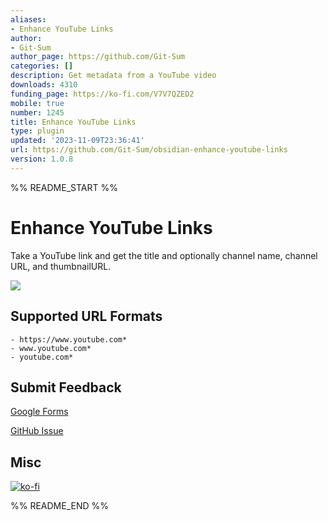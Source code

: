 ```yaml
---
aliases:
- Enhance YouTube Links
author:
- Git-Sum
author_page: https://github.com/Git-Sum
categories: []
description: Get metadata from a YouTube video
downloads: 4310
funding_page: https://ko-fi.com/V7V7QZED2
mobile: true
number: 1245
title: Enhance YouTube Links
type: plugin
updated: '2023-11-09T23:36:41'
url: https://github.com/Git-Sum/obsidian-enhance-youtube-links
version: 1.0.8
---
```


%% README_START %%

# Enhance YouTube Links
Take a YouTube link and get the title and optionally channel name, channel URL, and thumbnailURL.

![](https://github.com/Git-Sum/obsidian-enhance-youtube-links/blob/main/example.gif)


## Supported URL Formats
```
- https://www.youtube.com*
- www.youtube.com*
- youtube.com*
```
## Submit Feedback
[Google Forms](https://forms.gle/RZmeT9Ju1mDQ6vK47)

[GitHub Issue](https://github.com/Git-Sum/obsidian-enhance-youtube-links/issues/new/choose)

## Misc
[![ko-fi](https://ko-fi.com/img/githubbutton_sm.svg)](https://ko-fi.com/V7V7QZED2)


%% README_END %%